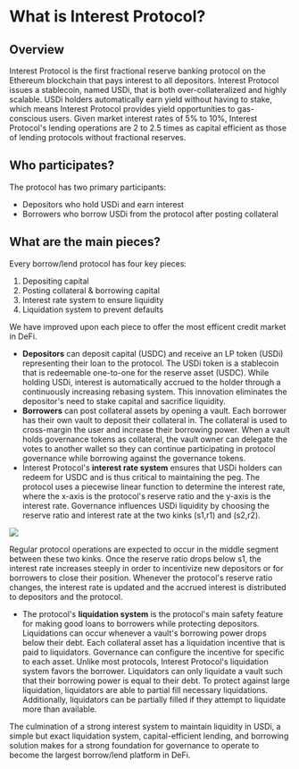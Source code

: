 # What is Interest Protocol?


## Overview
Interest Protocol is the first fractional reserve banking protocol on the Ethereum blockchain that pays interest to all depositors. Interest Protocol issues a stablecoin, named USDi, that is both over-collateralized and highly scalable. USDi holders automatically earn yield without having to stake, which means Interest Protocol provides yield opportunities to gas-conscious users.  Given market interest rates of 5\% to 10\%, Interest Protocol's lending operations are 2 to 2.5 times as capital efficient as those of lending protocols without fractional reserves. 


## Who participates?
The protocol has two primary participants:
* Depositors who hold USDi and earn interest
* Borrowers who borrow USDi from the protocol after posting collateral

## What are the main pieces? 
Every borrow/lend protocol has four key pieces: 
1. Depositing capital 
2. Posting collateral & borrowing capital
3. Interest rate system to ensure liquidity
4. Liquidation system to prevent defaults

We have improved upon each piece to offer the most efficent credit market in DeFi.

* **Depositors** can deposit capital (USDC) and receive an LP token (USDi) representing their loan to the protocol. The USDi token is a stablecoin that is redeemable one-to-one for the reserve asset (USDC). While holding USDi, interest is automatically accrued to the holder through a continuously increasing rebasing system. This innovation eliminates the depositor's need to stake capital and sacrifice liquidity. 
* **Borrowers** can post collateral assets by opening a vault. Each borrower has their own vault to deposit their collateral in. The collateral is used to cross-margin the user and increase their borrowing power. When a vault holds governance tokens as collateral, the vault owner can delegate the votes to another wallet so they can continue participating in protocol governance while borrowing against the governance tokens.
* Interest Protocol's **interest rate system** ensures that USDi holders can redeem for USDC and is thus critical to maintaining the peg. The protocol uses a piecewise linear function to determine the interest rate, where the x-axis is the protocol's reserve ratio and the y-axis is the interest rate. Governance influences USDi liquidity by choosing the reserve ratio and interest rate at the two kinks (s1,r1) and (s2,r2).

![](https://i.imgur.com/sHufcmn.png)

 Regular protocol operations are expected to occur in the middle segment between these two kinks. Once the reserve ratio drops below s1, the interest rate increases steeply in order to incentivize new depositors or for borrowers to close their position. Whenever the protocol's reserve ratio changes, the interest rate is updated and the accrued interest is distributed to depositors and the protocol.  
* The protocol's **liquidation system** is the protocol's main safety feature for making good loans to borrowers while protecting depositors. Liquidations can occur whenever a vault's borrowing power drops below their debt. Each collateral asset has a liquidation incentive that is paid to liquidators. Governance can configure the incentive for specific to each asset. Unlike most protocols, Interest Protocol's liquidation system favors the borrower. Liquidators can only liquidate a vault such that their borrowing power is equal to their debt. To protect against large liquidation, liquidators are able to partial fill necessary liquidations. Additionally, liquidators can be partially filled if they attempt to liquidate more than available. 

The culmination of a strong interest system to maintain liquidity in USDi, a simple but exact liquidation system, capital-efficient lending, and borrowing solution makes for a strong foundation for governance to operate to become the largest borrow/lend platform in DeFi. 







